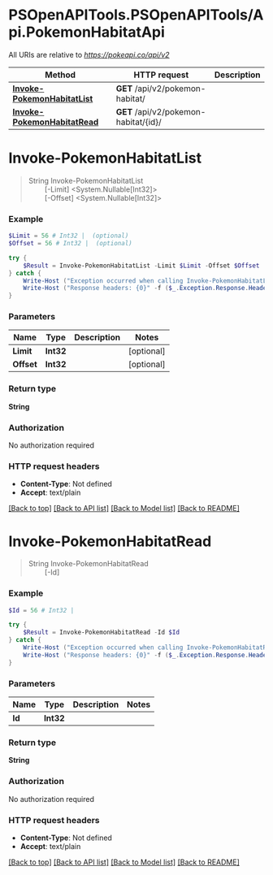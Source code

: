 # PSOpenAPITools.PSOpenAPITools/Api.PokemonHabitatApi

All URIs are relative to *https://pokeapi.co/api/v2*

Method | HTTP request | Description
------------- | ------------- | -------------
[**Invoke-PokemonHabitatList**](PokemonHabitatApi.md#Invoke-PokemonHabitatList) | **GET** /api/v2/pokemon-habitat/ | 
[**Invoke-PokemonHabitatRead**](PokemonHabitatApi.md#Invoke-PokemonHabitatRead) | **GET** /api/v2/pokemon-habitat/{id}/ | 


<a name="Invoke-PokemonHabitatList"></a>
# **Invoke-PokemonHabitatList**
> String Invoke-PokemonHabitatList<br>
> &nbsp;&nbsp;&nbsp;&nbsp;&nbsp;&nbsp;&nbsp;&nbsp;[-Limit] <System.Nullable[Int32]><br>
> &nbsp;&nbsp;&nbsp;&nbsp;&nbsp;&nbsp;&nbsp;&nbsp;[-Offset] <System.Nullable[Int32]><br>



### Example
```powershell
$Limit = 56 # Int32 |  (optional)
$Offset = 56 # Int32 |  (optional)

try {
    $Result = Invoke-PokemonHabitatList -Limit $Limit -Offset $Offset
} catch {
    Write-Host ("Exception occurred when calling Invoke-PokemonHabitatList: {0}" -f ($_.ErrorDetails | ConvertFrom-Json))
    Write-Host ("Response headers: {0}" -f ($_.Exception.Response.Headers | ConvertTo-Json))
}
```

### Parameters

Name | Type | Description  | Notes
------------- | ------------- | ------------- | -------------
 **Limit** | **Int32**|  | [optional] 
 **Offset** | **Int32**|  | [optional] 

### Return type

**String**

### Authorization

No authorization required

### HTTP request headers

 - **Content-Type**: Not defined
 - **Accept**: text/plain

[[Back to top]](#) [[Back to API list]](../README.md#documentation-for-api-endpoints) [[Back to Model list]](../README.md#documentation-for-models) [[Back to README]](../README.md)

<a name="Invoke-PokemonHabitatRead"></a>
# **Invoke-PokemonHabitatRead**
> String Invoke-PokemonHabitatRead<br>
> &nbsp;&nbsp;&nbsp;&nbsp;&nbsp;&nbsp;&nbsp;&nbsp;[-Id] <Int32><br>



### Example
```powershell
$Id = 56 # Int32 | 

try {
    $Result = Invoke-PokemonHabitatRead -Id $Id
} catch {
    Write-Host ("Exception occurred when calling Invoke-PokemonHabitatRead: {0}" -f ($_.ErrorDetails | ConvertFrom-Json))
    Write-Host ("Response headers: {0}" -f ($_.Exception.Response.Headers | ConvertTo-Json))
}
```

### Parameters

Name | Type | Description  | Notes
------------- | ------------- | ------------- | -------------
 **Id** | **Int32**|  | 

### Return type

**String**

### Authorization

No authorization required

### HTTP request headers

 - **Content-Type**: Not defined
 - **Accept**: text/plain

[[Back to top]](#) [[Back to API list]](../README.md#documentation-for-api-endpoints) [[Back to Model list]](../README.md#documentation-for-models) [[Back to README]](../README.md)

